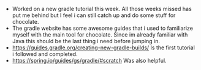 - Worked on a new gradle tutorial this week. All those weeks missed has put me behind but I feel i can still catch up and do some stuff for chocolate.
- The gradle website has some awesome guides that i used to familiarize myself with the main tool for chocolate. Since im already familiar with Java this should be the last thing i need before jumping in.
- https://guides.gradle.org/creating-new-gradle-builds/ Is the first tutorial i followed and completed.
- https://spring.io/guides/gs/gradle/#scratch Was also helpful. 
